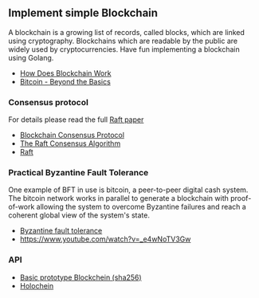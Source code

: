 ## Implement simple Blockchain
A blockchain is a growing list of records, called blocks, which are linked using cryptography. Blockchains which are readable by the public are widely used by cryptocurrencies. Have fun implementing a blockchain using Golang.

* [How Does Blockchain Work](https://blockgeeks.com/guides/blockchain-consensus/)
* [Bitcoin - Beyond the Basics](https://www.youtube.com/watch?v=Dn6q9nveJbA)

### Consensus protocol
For details please read the full
[Raft paper](https://ramcloud.stanford.edu/wiki/download/attachments/11370504/raft.pdf)
* [Blockchain Consensus Protocol](https://blockgeeks.com/guides/blockchain-consensus/)
* [The Raft Consensus Algorithm](https://raft.github.io/)
* [Raft](http://thesecretlivesofdata.com/raft/)

### Practical Byzantine Fault Tolerance
One example of BFT in use is bitcoin, a peer-to-peer digital cash system. The bitcoin network works in parallel to generate a blockchain with proof-of-work allowing the system to overcome Byzantine failures and reach a coherent global view of the system's state.
* [Byzantine fault tolerance](https://en.wikipedia.org/wiki/Byzantine_fault_tolerance)
* https://www.youtube.com/watch?v=_e4wNoTV3Gw

### API
* [Basic prototype Blockchein (sha256)](https://jeiwan.cc/posts/building-blockchain-in-go-part-1/)
* [Holochein](https://github.com/holochain/holochain-proto)
